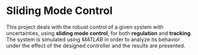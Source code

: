 # Sliding Mode Control
This project deals with the robust control of a given system with uncertainties, using **sliding mode control**, for both **regulation**
and **tracking**. The system is simulated using _MATLAB_ in order to analyze its behavior under the effect of the designed controller
and the results are presented.
